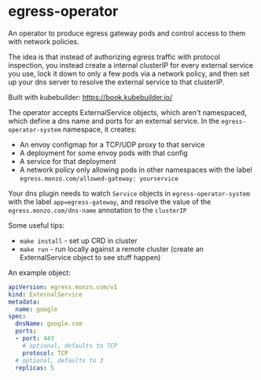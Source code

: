 # egress-operator
An operator to produce egress gateway pods and control access to them with network policies.

The idea is that instead of authorizing egress traffic with protocol inspection, 
you instead create a internal clusterIP for every external service you use, lock
it down to only a few pods via a network policy, and then set up your dns server 
to resolve the external service to that clusterIP.

Built with kubebuilder: https://book.kubebuilder.io/

The operator accepts ExternalService objects, which aren't namespaced, which define a dns name and ports for an external service.
In the `egress-operator-system` namespace, it creates:
- An envoy configmap for a TCP/UDP proxy to that service
- A deployment for some envoy pods with that config
- A service for that deployment
- A network policy only allowing pods in other namespaces with the label `egress.monzo.com/allowed-gateway: yourservice`

Your dns plugin needs to watch `Service` objects in `egress-operator-system` with the label `app=egress-gateway`,
 and resolve the value of the `egress.monzo.com/dns-name` annotation to the `clusterIP`

Some useful tips:

- `make install` - set up CRD in cluster
- `make run` - run locally against a remote cluster (create an ExternalService object to see stuff happen)

An example object:

```yaml
apiVersion: egress.monzo.com/v1
kind: ExternalService
metadata:
  name: google
spec:
  dnsName: google.com
  ports:
  - port: 443
    # optional, defaults to TCP
    protocol: TCP
  # optional, defaults to 3
  replicas: 5
```
